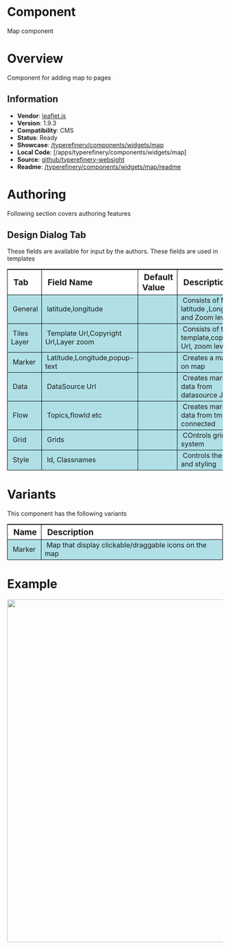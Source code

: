 Component
============

Map component

# Overview

Component for adding map to pages

## Information
* **Vendor**: [leaflet.js](https://leafletjs.com/)
* **Version**: 1.9.3
* **Compatibility**: CMS
* **Status**: Ready
* **Showcase**: [/typerefinery/components/widgets/map](http://localhost:8080/apps/websight/index.html/content/typerefinery-showcase/pages/components/widgets/map::editor)
* **Local Code**: [/apps/typerefinery/components/widgets/map]
* **Source**: [github/typerefinery-websight](https://github.com/typerefinery-ai/typerefinery-websight/tree/feature/%23203-map-flow-enabled/application/backend/src/main/resources/apps/typerefinery/components/widgets/map)
* **Readme**: [/typerefinery/components/widgets/map/readme](https://github.com/typerefinery-ai/typerefinery-websight/tree/feature/%23203-map-flow-enabled/application/backend/src/main/resources/apps/typerefinery/components/widgets/map/README.md)

# Authoring

Following section covers authoring features

## Design Dialog Tab

These fields are available for input by the authors. These fields are used in templates

<table style="border-spacing: 1px;border-collapse: separate;width: 100.0%;text-align: left;background-color: black; text-indent: 4px;">
    <thead style="background-color: white;font-size: larger;">
        <tr>
            <th style="width: 8%;">Tab</th>
            <th style="width: 8%;">Field Name</th>
            <th style="width: 8%;">Default Value</th>
            <th>Description</th>
        </tr>
    </thead>
    <tbody style="background-color: #b0e0e6;">
        <tr>
            <td>General</td>
            <td>latitude,longitude</td>
            <td></td>
            <td>Consists of Map latitude ,Longitude and Zoom level</td>
        </tr>
        <tr>
            <td>Tiles Layer</td>
            <td>Template Url,Copyright Url,Layer zoom</td>
            <td></td>
            <td>Consists of tiles template,copyright Url, zoom level</td>
        </tr>
        <tr>
            <td>Marker</td>
            <td>Latitude,Longitude,popup-text</td>
            <td></td>
            <td>Creates a marker on map</td>
        </tr>
        <tr>
            <td>Data</td>
            <td>DataSource Url</td>
            <td></td>
            <td>Creates marker's data from datasource JSON</td>
        </tr>
        <tr>
            <td>Flow</td>
            <td>Topics,flowId etc</td>
            <td></td>
            <td>Creates marker's data from tms connected</td>
        </tr>
        <tr>
            <td>Grid</td>
            <td>Grids</td>
            <td></td>
            <td>COntrols grids system</td>
        </tr>
        <tr>
            <td>Style</td>
            <td>Id, Classnames</td>
            <td></td>
            <td>Controls the css and styling</td>
        </tr>
    </tbody>
</table>

# Variants

This component has the following variants

<table style="border-spacing: 1px;border-collapse: separate;width: 100.0%;text-align: left;background-color: black; text-indent: 4px;">
    <thead style="background-color: white;font-size: larger;">
        <tr>
            <th style="width: 8%;">Name</th>
            <th>Description</th>
        </tr>
    </thead>
    <tbody style="background-color: #b0e0e6;">
        <tr>
            <td>Marker</td>
            <td>Map that display clickable/draggable icons on the map</td>
        </tr>
    </tbody>
</table>

# Example
<img width="800px" src="/apps/typerefinery/components/widgets/map/image/map.png" />



<p></p>